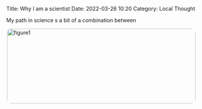 Title: Why I am a scientist
Date: 2022-03-26 10:20
Category: Local Thought


<style>
img[src$="#figure1"] {
    object-fit: cover;
    border-radius: 10px;
    height: 200px;
    width: 500px;
    display: block;
    margin: 0 auto;
}
</style>

My path in science s a bit of a combination between 

![figure1]({static}static/figure1.png#figure1)